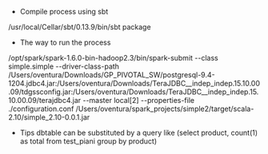 * Compile process using sbt

/usr/local/Cellar/sbt/0.13.9/bin/sbt package

* The way to run the process

 /opt/spark/spark-1.6.0-bin-hadoop2.3/bin/spark-submit --class simple.simple --driver-class-path /Users/oventura/Downloads/GP_PIVOTAL_SW/postgresql-9.4-1204.jdbc4.jar:/Users/oventura/Downloads/TeraJDBC__indep_indep.15.10.00.09/tdgssconfig.jar:/Users/oventura/Downloads/TeraJDBC__indep_indep.15.10.00.09/terajdbc4.jar --master local[2] --properties-file  ./configuration.conf /Users/oventura/spark_projects/simple2/target/scala-2.10/simple_2.10-0.0.1.jar 

* Tips
dbtable can be substituted by a query like (select product, count(1) as total from test_piani group by product)

